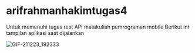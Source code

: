 # arifrahmanhakimtugas4
Untuk memenuhi tugas rest API matakuliah pemrograman mobile
Berikut ini tampilan aplikasi saat dijalankan

![GIF-211223_192333](https://user-images.githubusercontent.com/95526595/147235810-54ada3a1-f596-4a7c-a14d-fbb3a958643f.gif)
